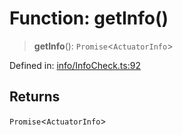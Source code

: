 # Function: getInfo()

> **getInfo**(): `Promise`\<`ActuatorInfo`\>

Defined in: [info/InfoCheck.ts:92](https://github.com/actuatorjs/actuatorjs/blob/811cc816821da2ac29627c8cd714b1bee6f2409b/src/info/InfoCheck.ts#L92)

## Returns

`Promise`\<`ActuatorInfo`\>
